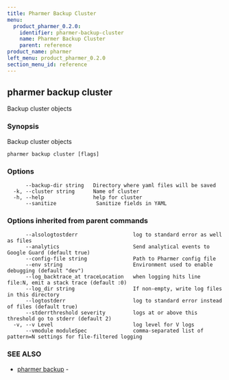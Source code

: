 ```yaml
---
title: Pharmer Backup Cluster
menu:
  product_pharmer_0.2.0:
    identifier: pharmer-backup-cluster
    name: Pharmer Backup Cluster
    parent: reference
product_name: pharmer
left_menu: product_pharmer_0.2.0
section_menu_id: reference
---
```

## pharmer backup cluster

Backup cluster objects

### Synopsis


Backup cluster objects

```
pharmer backup cluster [flags]
```

### Options

```
      --backup-dir string   Directory where yaml files will be saved
  -k, --cluster string      Name of cluster
  -h, --help                help for cluster
      --sanitize             Sanitize fields in YAML
```

### Options inherited from parent commands

```
      --alsologtostderr                  log to standard error as well as files
      --analytics                        Send analytical events to Google Guard (default true)
      --config-file string               Path to Pharmer config file
      --env string                       Environment used to enable debugging (default "dev")
      --log_backtrace_at traceLocation   when logging hits line file:N, emit a stack trace (default :0)
      --log_dir string                   If non-empty, write log files in this directory
      --logtostderr                      log to standard error instead of files (default true)
      --stderrthreshold severity         logs at or above this threshold go to stderr (default 2)
  -v, --v Level                          log level for V logs
      --vmodule moduleSpec               comma-separated list of pattern=N settings for file-filtered logging
```

### SEE ALSO
* [pharmer backup](/docs/reference/pharmer_backup.md)	 - 

